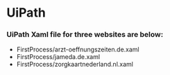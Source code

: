 # UiPath

### UiPath Xaml file for three websites are below:

- FirstProcess/arzt-oeffnungszeiten.de.xaml
- FirstProcess/jameda.de.xaml
- FirstProcess/zorgkaartnederland.nl.xaml
